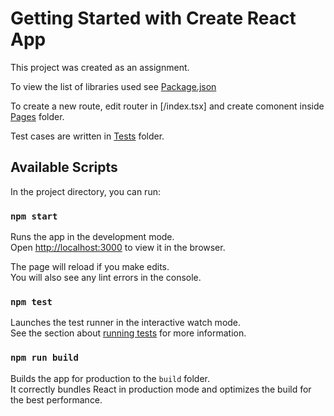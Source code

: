 # Getting Started with Create React App

This project was created as an assignment.

To view the list of libraries used see [Package.json](https://github.com/kanwal891/account-creation-test/blob/main/package.json)

To create a new route, edit router in [<rootdir>/index.tsx] and create comonent inside [Pages](https://github.com/kanwal891/account-creation-test/tree/main/src/Pages) folder.

Test cases are written in [Tests](https://github.com/kanwal891/account-creation-test/tree/main/src/Tests) folder.

## Available Scripts

In the project directory, you can run:

### `npm start`

Runs the app in the development mode.\
Open [http://localhost:3000](http://localhost:3000) to view it in the browser.

The page will reload if you make edits.\
You will also see any lint errors in the console.

### `npm test`

Launches the test runner in the interactive watch mode.\
See the section about [running tests](https://facebook.github.io/create-react-app/docs/running-tests) for more information.

### `npm run build`

Builds the app for production to the `build` folder.\
It correctly bundles React in production mode and optimizes the build for the best performance.
